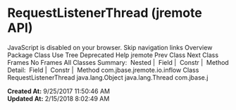 # RequestListenerThread (jremote   API)

JavaScript is disabled on your browser. Skip navigation links Overview Package Class Use Tree Deprecated Help jremote Prev Class Next Class Frames No Frames All Classes Summary:  Nested |  Field |  Constr |  Method Detail:  Field |  Constr |  Method com.jbase.jremote.io.inflow Class RequestListenerThread java.lang.Object java.lang.Thread com.jbase.j  

**Created At:** 9/25/2017 11:50:46 AM  
**Updated At:** 2/15/2018 8:02:49 AM  

